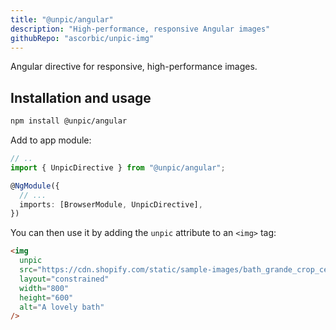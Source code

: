 ```yaml
---
title: "@unpic/angular"
description: "High-performance, responsive Angular images"
githubRepo: "ascorbic/unpic-img"
---
```


Angular directive for responsive, high-performance images.

## Installation and usage

```bash
npm install @unpic/angular
```

Add to app module:

```typescript
// ..
import { UnpicDirective } from "@unpic/angular";

@NgModule({
  // ...
  imports: [BrowserModule, UnpicDirective],
})
```

You can then use it by adding the `unpic` attribute to an `<img>` tag:

```html
<img
  unpic
  src="https://cdn.shopify.com/static/sample-images/bath_grande_crop_center.jpeg"
  layout="constrained"
  width="800"
  height="600"
  alt="A lovely bath"
/>
```

